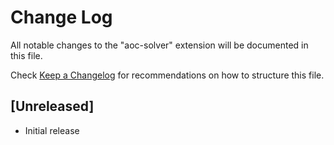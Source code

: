 # Change Log

All notable changes to the "aoc-solver" extension will be documented in this file.

Check [Keep a Changelog](http://keepachangelog.com/) for recommendations on how to structure this file.

## [Unreleased]

- Initial release
